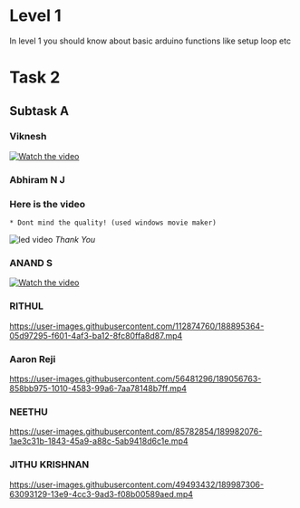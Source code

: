 
# Level 1

In level 1 you should know about basic arduino functions like setup loop etc 

# Task 2
## Subtask A

### Viknesh 
[![Watch the video](https://i.ibb.co/8PTbb06/ssss.png)](https://cdn.loom.com/sessions/thumbnails/6b507414e148412e9c109df5dfa3d684-00001.mp4)

### Abhiram N J
### Here is the video 
    * Dont mind the quality! (used windows movie maker)
![led video](https://user-images.githubusercontent.com/79564956/188667672-d2c8e0d3-1a71-4023-9c83-f576e0f12366.gif)
*Thank You*

### ANAND S
[![Watch the video]()](https://user-images.githubusercontent.com/95957257/188688862-e90df232-c6fd-4146-aaea-3fef4f48e3ad.mp4)

### RITHUL 
https://user-images.githubusercontent.com/112874760/188895364-05d97295-f601-4af3-ba12-8fc80ffa8d87.mp4
### Aaron Reji


https://user-images.githubusercontent.com/56481296/189056763-858bb975-1010-4583-99a6-7aa78148b7ff.mp4














### NEETHU



https://user-images.githubusercontent.com/85782854/189982076-1ae3c31b-1843-45a9-a88c-5ab9418d6c1e.mp4

### JITHU KRISHNAN


https://user-images.githubusercontent.com/49493432/189987306-63093129-13e9-4cc3-9ad3-f08b00589aed.mp4


